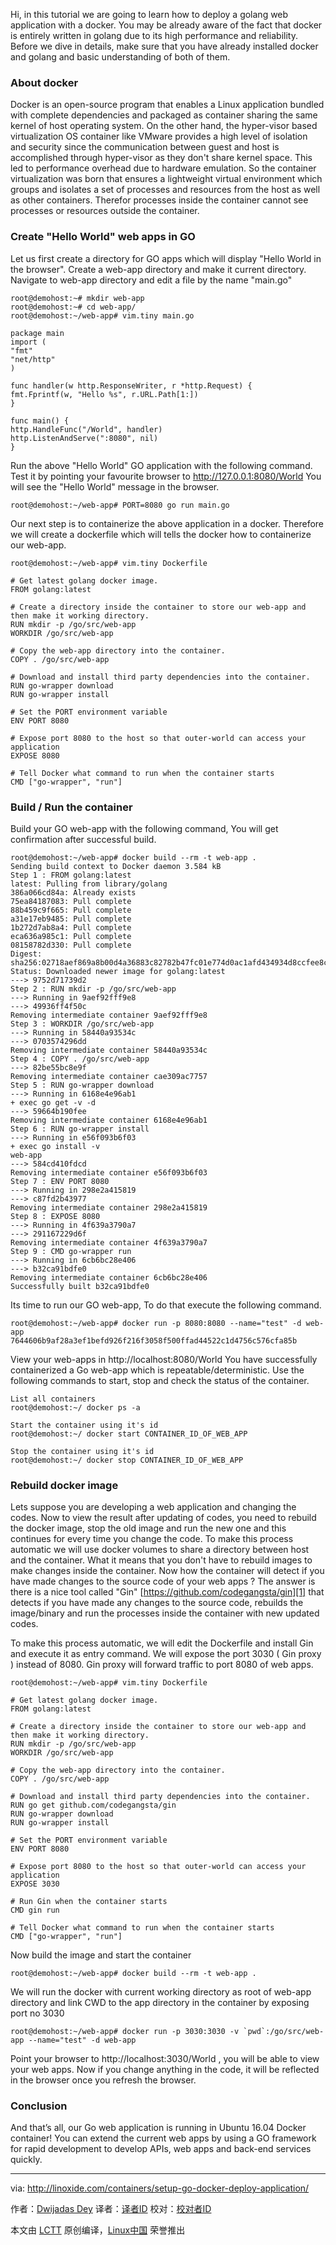 Hi, in this tutorial we are going to learn how to deploy a golang web application with a docker. You may be already aware of the fact that docker is entirely written in golang due to its high performance and reliability. Before we dive in details, make sure that you have already installed docker and golang and basic understanding of both of them.

###  About docker

Docker is an open-source program that enables a Linux application bundled with complete dependencies and packaged as container sharing the same kernel of host operating system. On the other hand, the hyper-visor based virtualization OS container like VMware provides a high level of isolation and security since the communication between guest and host is accomplished through hyper-visor as they don't share kernel space. This led to performance overhead due to hardware emulation. So the container virtualization was born that ensures a lightweight virtual environment which groups and isolates a set of processes and resources from the host as well as other containers. Therefor processes inside the container cannot see processes or resources outside the container.

### Create "Hello World" web apps in GO

Let us first create a directory for GO apps which will display "Hello World in the browser". Create a web-app directory and make it current directory. Navigate to web-app directory and edit a file by the name "main.go"

    root@demohost:~# mkdir web-app
    root@demohost:~# cd web-app/
    root@demohost:~/web-app# vim.tiny main.go

    package main
    import (
    "fmt"
    "net/http"
    )

    func handler(w http.ResponseWriter, r *http.Request) {
    fmt.Fprintf(w, "Hello %s", r.URL.Path[1:])
    }

    func main() {
    http.HandleFunc("/World", handler)
    http.ListenAndServe(":8080", nil)
    }

Run the above "Hello World" GO application with the following command. Test it by pointing your favourite browser to http://127.0.0.1:8080/World You will see the "Hello World" message in the browser.

    root@demohost:~/web-app# PORT=8080 go run main.go

Our next step is to containerize the above application in a docker. Therefore we will create a dockerfile which will tells the docker how to containerize our web-app.

    root@demohost:~/web-app# vim.tiny Dockerfile

    # Get latest golang docker image.
    FROM golang:latest

    # Create a directory inside the container to store our web-app and then make it working directory.
    RUN mkdir -p /go/src/web-app
    WORKDIR /go/src/web-app

    # Copy the web-app directory into the container.
    COPY . /go/src/web-app

    # Download and install third party dependencies into the container.
    RUN go-wrapper download
    RUN go-wrapper install

    # Set the PORT environment variable
    ENV PORT 8080

    # Expose port 8080 to the host so that outer-world can access your application
    EXPOSE 8080

    # Tell Docker what command to run when the container starts
    CMD ["go-wrapper", "run"]

### Build / Run the container

Build your GO web-app with the following command, You will get confirmation after successful build.

    root@demohost:~/web-app# docker build --rm -t web-app .
    Sending build context to Docker daemon 3.584 kB
    Step 1 : FROM golang:latest
    latest: Pulling from library/golang
    386a066cd84a: Already exists
    75ea84187083: Pull complete
    88b459c9f665: Pull complete
    a31e17eb9485: Pull complete
    1b272d7ab8a4: Pull complete
    eca636a985c1: Pull complete
    08158782d330: Pull complete
    Digest: sha256:02718aef869a8b00d4a36883c82782b47fc01e774d0ac1afd434934d8ccfee8c
    Status: Downloaded newer image for golang:latest
    ---> 9752d71739d2
    Step 2 : RUN mkdir -p /go/src/web-app
    ---> Running in 9aef92fff9e8
    ---> 49936ff4f50c
    Removing intermediate container 9aef92fff9e8
    Step 3 : WORKDIR /go/src/web-app
    ---> Running in 58440a93534c
    ---> 0703574296dd
    Removing intermediate container 58440a93534c
    Step 4 : COPY . /go/src/web-app
    ---> 82be55bc8e9f
    Removing intermediate container cae309ac7757
    Step 5 : RUN go-wrapper download
    ---> Running in 6168e4e96ab1
    + exec go get -v -d
    ---> 59664b190fee
    Removing intermediate container 6168e4e96ab1
    Step 6 : RUN go-wrapper install
    ---> Running in e56f093b6f03
    + exec go install -v
    web-app
    ---> 584cd410fdcd
    Removing intermediate container e56f093b6f03
    Step 7 : ENV PORT 8080
    ---> Running in 298e2a415819
    ---> c87fd2b43977
    Removing intermediate container 298e2a415819
    Step 8 : EXPOSE 8080
    ---> Running in 4f639a3790a7
    ---> 291167229d6f
    Removing intermediate container 4f639a3790a7
    Step 9 : CMD go-wrapper run
    ---> Running in 6cb6bc28e406
    ---> b32ca91bdfe0
    Removing intermediate container 6cb6bc28e406
    Successfully built b32ca91bdfe0

Its time to run our GO web-app, To do that execute the following command.

    root@demohost:~/web-app# docker run -p 8080:8080 --name="test" -d web-app
    7644606b9af28a3ef1befd926f216f3058f500ffad44522c1d4756c576cfa85b

View your web-apps in http://localhost:8080/World You have successfully containerized a Go web-app which is repeatable/deterministic. Use the following commands to  start, stop and check the status of the container.

    List all containers
    root@demohost:~/ docker ps -a

    Start the container using it's id
    root@demohost:~/ docker start CONTAINER_ID_OF_WEB_APP

    Stop the container using it's id
    root@demohost:~/ docker stop CONTAINER_ID_OF_WEB_APP

### Rebuild docker image

Lets suppose you are developing a web application and changing the codes. Now to view the result after updating of codes, you need to rebuild the docker image, stop the old image and run the new one and this continues for every time you change the code. To make this process automatic we will use docker volumes to share a directory between host and the container. What it means that you don't have to rebuild images to make changes inside the container. Now how the container will detect if you have made changes to the source code of your web apps ? The answer is there is a nice tool called "Gin" [https://github.com/codegangsta/gin][1]  that detects if you have made any changes to the source code, rebuilds the image/binary and run the processes inside the container with new updated codes.

To make this process automatic, we will edit the Dockerfile and install Gin and execute it as entry command. We will expose the port 3030 ( Gin proxy ) instead of 8080\. Gin proxy will forward traffic to port 8080 of web apps.

    root@demohost:~/web-app# vim.tiny Dockerfile

    # Get latest golang docker image.
    FROM golang:latest

    # Create a directory inside the container to store our web-app and then make it working directory.
    RUN mkdir -p /go/src/web-app
    WORKDIR /go/src/web-app

    # Copy the web-app directory into the container.
    COPY . /go/src/web-app

    # Download and install third party dependencies into the container.
    RUN go get github.com/codegangsta/gin
    RUN go-wrapper download
    RUN go-wrapper install

    # Set the PORT environment variable
    ENV PORT 8080

    # Expose port 8080 to the host so that outer-world can access your application
    EXPOSE 3030

    # Run Gin when the container starts
    CMD gin run

    # Tell Docker what command to run when the container starts
    CMD ["go-wrapper", "run"]

Now build the image and start the container

    root@demohost:~/web-app# docker build --rm -t web-app .

We will run the docker with  current working directory as root of web-app directory and  link CWD to the app directory in the container by  exposing port no 3030

    root@demohost:~/web-app# docker run -p 3030:3030 -v `pwd`:/go/src/web-app --name="test" -d web-app

Point your browser to http://localhost:3030/World , you will be able to view your web apps. Now if you change anything in the code, it will be reflected  in the browser once you refresh the browser.

### Conclusion

And that’s all, our Go web application is running in Ubuntu 16.04 Docker container! You can  extend the current web apps by using a GO framework for rapid development to develop APIs, web apps and back-end services quickly.

--------------------------------------------------------------------------------

via: http://linoxide.com/containers/setup-go-docker-deploy-application/

作者：[Dwijadas Dey][a]
译者：[译者ID](https://github.com/译者ID)
校对：[校对者ID](https://github.com/校对者ID)

本文由 [LCTT](https://github.com/LCTT/TranslateProject) 原创编译，[Linux中国](https://linux.cn/) 荣誉推出

[a]:http://linoxide.com/author/dwijadasd/
[1]:https://github.com/codegangsta/gin